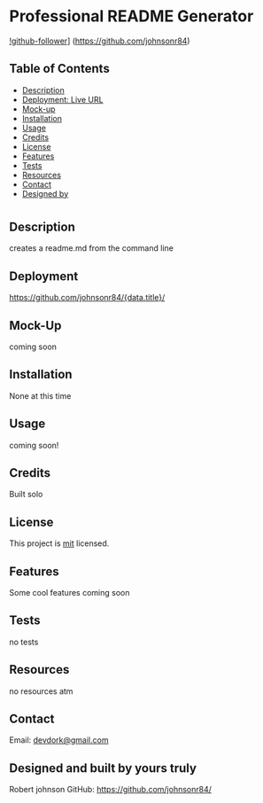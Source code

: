 
  # Professional README Generator 
  [!github-follower](https://img.shields.io/github/followers/johnsonr84?label=Follow&logoColor=lightgreye&style=social)]
  (https://github.com/johnsonr84)

  ## Table of Contents 
  * [Description](#Description)
  * [Deployment: Live URL](#Deployment)
  * [Mock-up](#Mock-up)
  * [Installation](#Installation)
  * [Usage](#Usage)
  * [Credits](#Credits)
  * [License](#License)
  * [Features](#Features)
  * [Tests](#Tests)
  * [Resources](#Resources)
  * [Contact](#Contact)
  * [Designed by](#Designed-and-built-by-yours-truly)
  #
  
  ## Description 
  creates a readme.md from the command line 

  ## Deployment
  https://github.com/johnsonr84/{data.title}/ 

  ## Mock-Up
  coming soon 

  ## Installation 
  None at this time 

  ## Usage 
  coming soon! 

  ## Credits 
  Built solo 

  ## License 
  This project is [mit](https://choosealicense.com/licenses/mit/) licensed.

  ## Features
  Some cool features coming soon 

  ## Tests
  no tests 

  ## Resources
  no resources atm 

  ## Contact
  Email: devdork@gmail.com 

  ## Designed and built by yours truly
  Robert johnson 
  GitHub: https://github.com/johnsonr84/ 

  